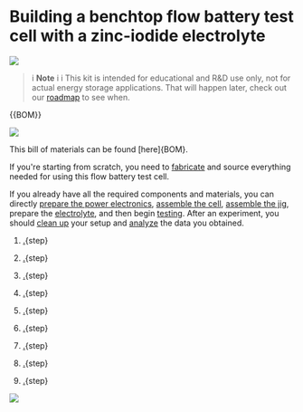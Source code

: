 # Building a benchtop flow battery test cell with a zinc-iodide electrolyte

![](../CAD/exports/cell.png)



>i **Note** 
>i
>i This kit is intended for educational and R&D use only, not for actual energy storage applications. That will happen later, check out our [roadmap](https://fbrc.dev/about.html#roadmap) to see when.

{{BOM}}

![](../CAD/exports/front.png)

This bill of materials can be found [here]{BOM}.

If you're starting from scratch, you need to [fabricate](fabrication.md) and source everything needed for using this flow battery test cell.

If you already have all the required components and materials, you can directly [prepare the power electronics](electronics.md), [assemble the cell](cell_assembly.md), [assemble the jig](jig_assembly.md), prepare the [electrolyte](electrolyte.md), and then begin [testing](testing.md). After an experiment, you should [clean up](cleanup.md) your setup and [analyze](analysis.md) the data you obtained.

1. [.](fabrication.md){step}

2.  [.](electronics.md){step}

3. [.](cell_assembly.md){step}

4. [.](jig_assembly.md){step}

5. [.](leak_test.md){step}

6. [.](electrolyte.md){step}

7. [.](testing.md){step}

8. [.](cleanup.md){step}

9. [.](analysis.md){step}

![](../CAD/exports/back.png)